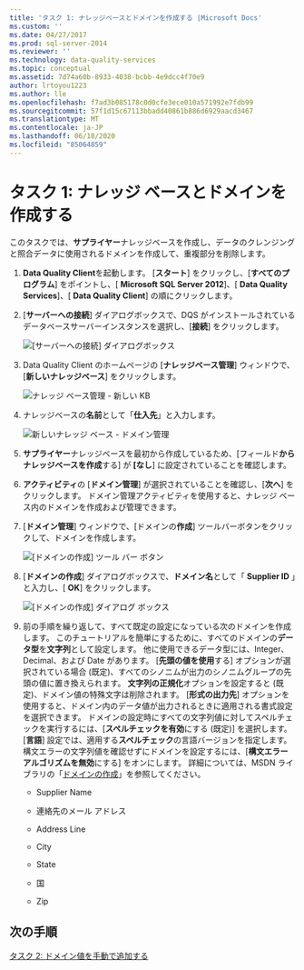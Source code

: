 ```yaml
---
title: 'タスク 1: ナレッジベースとドメインを作成する |Microsoft Docs'
ms.custom: ''
ms.date: 04/27/2017
ms.prod: sql-server-2014
ms.reviewer: ''
ms.technology: data-quality-services
ms.topic: conceptual
ms.assetid: 7d74a60b-8933-4038-bcbb-4e9dcc4f70e9
author: lrtoyou1223
ms.author: lle
ms.openlocfilehash: f7ad3b085178c0d0cfe3ece010a571992e7fdb99
ms.sourcegitcommit: 57f1d15c67113bbadd40861b886d6929aacd3467
ms.translationtype: MT
ms.contentlocale: ja-JP
ms.lasthandoff: 06/18/2020
ms.locfileid: "85064859"
---
```

# <a name="task-1-creating-a-knowledge-base-and-domains"></a>タスク 1: ナレッジ ベースとドメインを作成する
  このタスクでは、**サプライヤー**ナレッジベースを作成し、データのクレンジングと照合データに使用されるドメインを作成して、重複部分を削除します。  
  
1.  **Data Quality Client**を起動します。 [**スタート**] をクリックし、[**すべてのプログラム**] をポイントし、[ **Microsoft SQL Server 2012**]、[ **Data Quality Services**]、[ **Data Quality Client**] の順にクリックします。  
  
2.  [**サーバーへの接続**] ダイアログボックスで、DQS がインストールされているデータベースサーバーインスタンスを選択し、[**接続**] をクリックします。  
  
     ![[サーバーへの接続] ダイアログボックス](../../2014/tutorials/media/et-creatingaknowledgebaseanddomains-01.jpg "[サーバーに接続] ダイアログ ボックス")  
  
3.  Data Quality Client のホームページの [**ナレッジベース管理**] ウィンドウで、[**新しいナレッジベース**] をクリックします。  
  
     ![ナレッジ ベース管理 - 新しい KB](../../2014/tutorials/media/et-creatingaknowledgebaseanddomains-02.jpg "ナレッジ ベース管理 - 新しい KB")  
  
4.  ナレッジベースの**名前**として「**仕入先**」と入力します。  
  
     ![新しいナレッジ ベース - ドメイン管理](../../2014/tutorials/media/et-creatingaknowledgebaseanddomains-03.jpg "新しいナレッジ ベース - ドメイン管理")  
  
5.  **サプライヤー**ナレッジベースを最初から作成しているため、[フィールド**からナレッジベースを作成**する] が **[なし**] に設定されていることを確認します。  
  
6.  **アクティビティ**の [**ドメイン管理**] が選択されていることを確認し、[**次へ**] をクリックします。 ドメイン管理アクティビティを使用すると、ナレッジ ベース内のドメインを作成および管理できます。  
  
7.  [**ドメイン管理**] ウィンドウで、[ドメインの**作成**] ツールバーボタンをクリックして、ドメインを作成します。  
  
     ![[ドメインの作成] ツール バー ボタン](../../2014/tutorials/media/et-creatingaknowledgebaseanddomains-04.jpg "[ドメインの作成] ツール バー ボタン")  
  
8.  [**ドメインの作成**] ダイアログボックスで、**ドメイン名**として「 **Supplier ID** 」と入力し、[ **OK**] をクリックします。  
  
     ![[ドメインの作成] ダイアログ ボックス](../../2014/tutorials/media/et-creatingaknowledgebaseanddomains-05.jpg "[ドメインの作成] ダイアログ ボックス")  
  
9. 前の手順を繰り返して、すべて既定の設定になっている次のドメインを作成します。 このチュートリアルを簡単にするために、すべてのドメインの**データ型**を**文字列**として設定します。 他に使用できるデータ型には、Integer、Decimal、および Date があります。 [**先頭の値を使用**する] オプションが選択されている場合 (既定)、すべてのシノニムが出力のシノニムグループの先頭の値に置き換えられます。 **文字列の正規化**オプションを設定すると (既定)、ドメイン値の特殊文字は削除されます。 [**形式の出力先**] オプションを使用すると、ドメイン内のデータ値が出力されるときに適用される書式設定を選択できます。 ドメインの設定時にすべての文字列値に対してスペルチェックを実行するには、[**スペルチェックを有効**にする (既定)] を選択します。 [**言語**] 設定では、適用する**スペルチェック**の言語バージョンを指定します。 構文エラーの文字列値を確認せずにドメインを設定するには、[**構文エラーアルゴリズムを無効**にする] をオンにします。 詳細については、MSDN ライブラリの「[ドメインの作成](https://msdn.microsoft.com/library/hh510401.aspx)」を参照してください。  
  
    -   Supplier Name  
  
    -   連絡先のメール アドレス  
  
    -   Address Line  
  
    -   City  
  
    -   State  
  
    -   国  
  
    -   Zip  
  
## <a name="next-step"></a>次の手順  
 [タスク 2: ドメイン値を手動で追加する](../../2014/tutorials/task-2-adding-domain-values-manually.md)  
  
  
